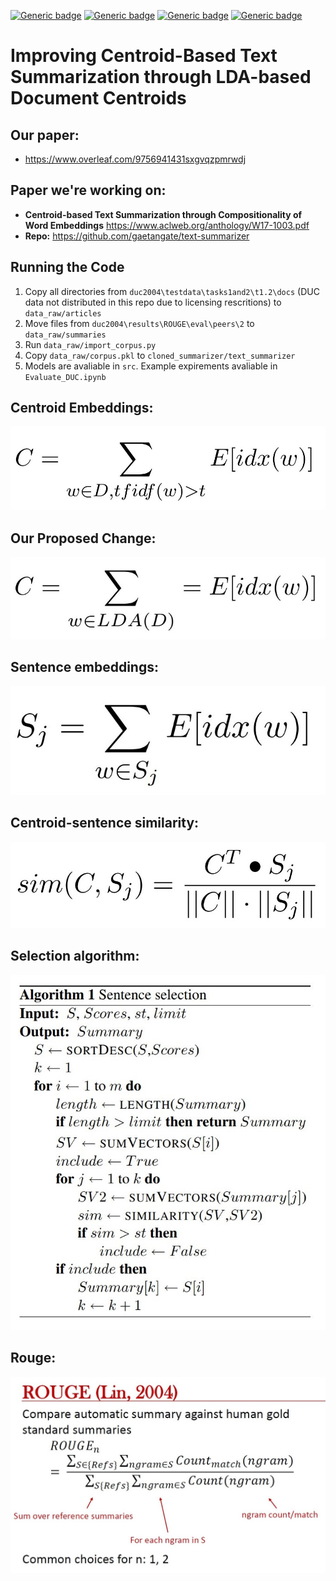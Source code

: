 [![Generic badge](https://img.shields.io/badge/Improving_Text_Summarization_Through_LDA-blue.svg)](https://shields.io/)
[![Generic badge](https://img.shields.io/badge/Contributors-3-<COLOR>.svg)](https://shields.io/)
[![Generic badge](https://img.shields.io/badge/COMP550-Natural_Language_Processing-red.svg)](https://shields.io/)
[![Generic badge](https://img.shields.io/badge/Neat_level-OVER_9000-green.svg)](https://shields.io/)

# Improving Centroid-Based Text Summarization through LDA-based Document Centroids 

## Our paper: 
- https://www.overleaf.com/9756941431sxgvqzpmrwdj

## Paper we're working on: 
- **Centroid-based Text Summarization through Compositionality of Word Embeddings** https://www.aclweb.org/anthology/W17-1003.pdf 
- **Repo:** https://github.com/gaetangate/text-summarizer 

## Running the Code
1. Copy all directories from `duc2004\testdata\tasks1and2\t1.2\docs` (DUC data not distributed in this repo due to licensing rescritions) to `data_raw/articles`
2. Move files from `duc2004\results\ROUGE\eval\peers\2` to `data_raw/summaries`
3. Run `data_raw/import_corpus.py`
4. Copy `data_raw/corpus.pkl` to `cloned_summarizer/text_summarizer`
5. Models are avaliable in `src`. Example expirements avaliable in `Evaluate_DUC.ipynb`

## Centroid Embeddings:  

![](figs/Centroid_embedding.jpg) 

## Our Proposed Change: 

![](figs/LDA_centroid.jpg)

## Sentence embeddings:  

![](figs/sentence_representation.jpg)

## Centroid-sentence similarity: 

![](figs/centroid_sentence_similarity.jpg)

## Selection algorithm: 

![](figs/sentence_selection_algorithm.jpg)

## Rouge: 

![](figs/ROUGE.jpg)


